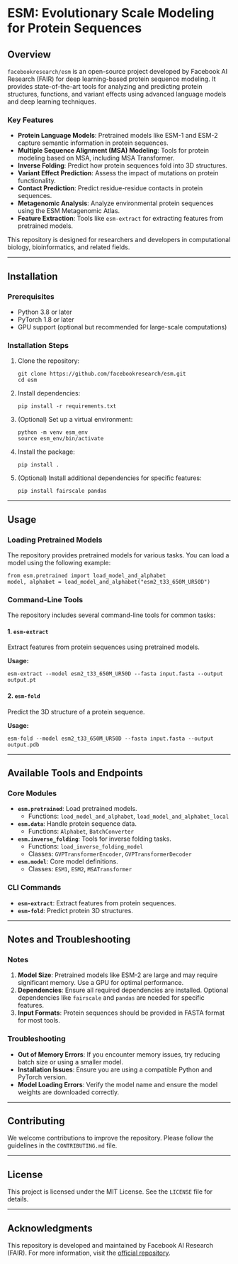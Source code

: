 # ESM: Evolutionary Scale Modeling for Protein Sequences

## Overview

`facebookresearch/esm` is an open-source project developed by Facebook AI Research (FAIR) for deep learning-based protein sequence modeling. It provides state-of-the-art tools for analyzing and predicting protein structures, functions, and variant effects using advanced language models and deep learning techniques.

### Key Features

- **Protein Language Models**: Pretrained models like ESM-1 and ESM-2 capture semantic information in protein sequences.
- **Multiple Sequence Alignment (MSA) Modeling**: Tools for protein modeling based on MSA, including MSA Transformer.
- **Inverse Folding**: Predict how protein sequences fold into 3D structures.
- **Variant Effect Prediction**: Assess the impact of mutations on protein functionality.
- **Contact Prediction**: Predict residue-residue contacts in protein sequences.
- **Metagenomic Analysis**: Analyze environmental protein sequences using the ESM Metagenomic Atlas.
- **Feature Extraction**: Tools like `esm-extract` for extracting features from pretrained models.

This repository is designed for researchers and developers in computational biology, bioinformatics, and related fields.

---

## Installation

### Prerequisites

- Python 3.8 or later
- PyTorch 1.8 or later
- GPU support (optional but recommended for large-scale computations)

### Installation Steps

1. Clone the repository:
   ```
   git clone https://github.com/facebookresearch/esm.git
   cd esm
   ```

2. Install dependencies:
   ```
   pip install -r requirements.txt
   ```

3. (Optional) Set up a virtual environment:
   ```
   python -m venv esm_env
   source esm_env/bin/activate
   ```

4. Install the package:
   ```
   pip install .
   ```

5. (Optional) Install additional dependencies for specific features:
   ```
   pip install fairscale pandas
   ```

---

## Usage

### Loading Pretrained Models

The repository provides pretrained models for various tasks. You can load a model using the following example:

```
from esm.pretrained import load_model_and_alphabet
model, alphabet = load_model_and_alphabet("esm2_t33_650M_UR50D")
```

### Command-Line Tools

The repository includes several command-line tools for common tasks:

#### 1. `esm-extract`
Extract features from protein sequences using pretrained models.

**Usage:**
```
esm-extract --model esm2_t33_650M_UR50D --fasta input.fasta --output output.pt
```

#### 2. `esm-fold`
Predict the 3D structure of a protein sequence.

**Usage:**
```
esm-fold --model esm2_t33_650M_UR50D --fasta input.fasta --output output.pdb
```

---

## Available Tools and Endpoints

### Core Modules

- **`esm.pretrained`**: Load pretrained models.
  - Functions: `load_model_and_alphabet`, `load_model_and_alphabet_local`
- **`esm.data`**: Handle protein sequence data.
  - Functions: `Alphabet`, `BatchConverter`
- **`esm.inverse_folding`**: Tools for inverse folding tasks.
  - Functions: `load_inverse_folding_model`
  - Classes: `GVPTransformerEncoder`, `GVPTransformerDecoder`
- **`esm.model`**: Core model definitions.
  - Classes: `ESM1`, `ESM2`, `MSATransformer`

### CLI Commands

- **`esm-extract`**: Extract features from protein sequences.
- **`esm-fold`**: Predict protein 3D structures.

---

## Notes and Troubleshooting

### Notes

1. **Model Size**: Pretrained models like ESM-2 are large and may require significant memory. Use a GPU for optimal performance.
2. **Dependencies**: Ensure all required dependencies are installed. Optional dependencies like `fairscale` and `pandas` are needed for specific features.
3. **Input Formats**: Protein sequences should be provided in FASTA format for most tools.

### Troubleshooting

- **Out of Memory Errors**: If you encounter memory issues, try reducing batch size or using a smaller model.
- **Installation Issues**: Ensure you are using a compatible Python and PyTorch version.
- **Model Loading Errors**: Verify the model name and ensure the model weights are downloaded correctly.

---

## Contributing

We welcome contributions to improve the repository. Please follow the guidelines in the `CONTRIBUTING.md` file.

---

## License

This project is licensed under the MIT License. See the `LICENSE` file for details.

---

## Acknowledgments

This repository is developed and maintained by Facebook AI Research (FAIR). For more information, visit the [official repository](https://github.com/facebookresearch/esm).